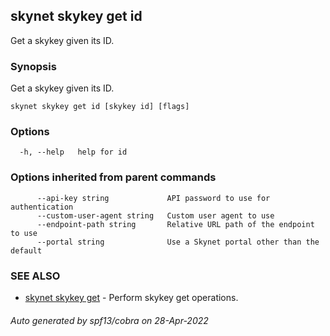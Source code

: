 ## skynet skykey get id

Get a skykey given its ID.

### Synopsis

Get a skykey given its ID.

```
skynet skykey get id [skykey id] [flags]
```

### Options

```
  -h, --help   help for id
```

### Options inherited from parent commands

```
      --api-key string             API password to use for authentication
      --custom-user-agent string   Custom user agent to use
      --endpoint-path string       Relative URL path of the endpoint to use
      --portal string              Use a Skynet portal other than the default
```

### SEE ALSO

* [skynet skykey get](skynet_skykey_get.md)	 - Perform skykey get operations.

###### Auto generated by spf13/cobra on 28-Apr-2022
